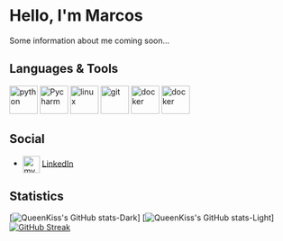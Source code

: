 # Hello, I'm Marcos

Some information about me coming soon...

## Languages & Tools

<p>
  <img src="https://cdn.jsdelivr.net/gh/devicons/devicon/icons/python/python-original-wordmark.svg", alt="python" width="50" height="50"/>
  <img src="https://upload.wikimedia.org/wikipedia/commons/1/1d/PyCharm_Icon.svg", alt="Pycharm" width="50" height="50"/>
  <img src="https://cdn.jsdelivr.net/gh/devicons/devicon/icons/linux/linux-original.svg", alt="linux" width="50" height="50"/>
  <img src="https://cdn.jsdelivr.net/gh/devicons/devicon/icons/git/git-original-wordmark.svg", alt="git" width="50" height="50"/>
  <img src="https://cdn.jsdelivr.net/gh/devicons/devicon/icons/docker/docker-original-wordmark.svg", alt="docker" width="50" height="50"/>
  <img src="https://cdn.jsdelivr.net/gh/devicons/devicon/icons/flask/flask-original-wordmark.svg", alt="docker" width="50" height="50"/>

</p>

## Social

- <img align="center" src="https://cdn.jsdelivr.net/gh/devicons/devicon/icons/linkedin/linkedin-original.svg" alt="my linkedin" height="auto" width="30"/> [LinkedIn](https://www.linkedin.com/in/marcosmaestroizquierdo/)

## Statistics

[![QueenKiss's GitHub stats-Dark](https://github-readme-stats.vercel.app/api?username=QueennKiiss&show_icons=true&theme=dark&icon_color=57a8ff&hide_border=true&card_width=400#gh-dark-mode-only)]
[![QueenKiss's GitHub stats-Light](https://github-readme-stats.vercel.app/api?username=QueennKiiss&show_icons=true&theme=default&icon_color=57a8ff&hide_border=true&card_width=400#gh-light-mode-only)]
[![GitHub Streak](https://streak-stats.demolab.com/?user=QueennKiiss&theme=dark&hide_border=true)](https://git.io/streak-stats)

